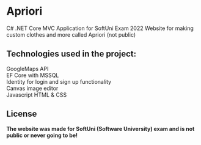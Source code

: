 # Apriori

C# .NET Core MVC Application for SoftUni Exam 2022 Website for making custom clothes and more called Apriori (not public)

## Technologies used in the project:

GoogleMaps API\
EF Core with MSSQL\
Identity for login and sign up functionality\
Canvas image editor\
Javascript HTML & CSS

## License
**The website was made for SoftUni (Software University) exam and is not public or never going to be!**
